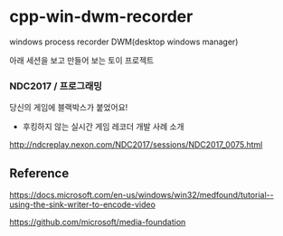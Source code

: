 # cpp-win-dwm-recorder
windows process recorder DWM(desktop windows manager)

아래 세션을 보고 만들어 보는 토이 프로젝트


### NDC2017 / 프로그래밍 
당신의 게임에 블랙박스가 붙었어요!
- 후킹하지 않는 실시간 게임 레코더 개발 사례 소개

http://ndcreplay.nexon.com/NDC2017/sessions/NDC2017_0075.html


## Reference

https://docs.microsoft.com/en-us/windows/win32/medfound/tutorial--using-the-sink-writer-to-encode-video

https://github.com/microsoft/media-foundation
